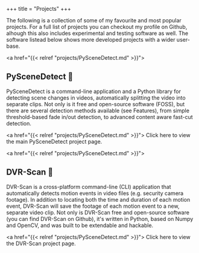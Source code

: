 +++
title = "Projects"
+++

The following is a collection of some of my favourite and most popular projects.  For a full list of projects you can checkout my profile on Github, alhough this also includes experimental and testing software as well.  The software listead below shows more developed projects with a wider user-base.


<a href="{{< relref "projects/PySceneDetect.md" >}}">
## PySceneDetect &#x1f3a5;
</a>

PySceneDetect is a command-line application and a Python library for detecting scene changes in videos, automatically splitting the video into separate clips. Not only is it free and open-source software (FOSS), but there are several detection methods available (see Features), from simple threshold-based fade in/out detection, to advanced content aware fast-cut detection.

<a href="{{< relref "projects/PySceneDetect.md" >}}">
Click here to view the main PySceneDetect project page.
</a>


<a href="{{< relref "projects/PySceneDetect.md" >}}">
## DVR-Scan &#x1f4fc;
</a>

DVR-Scan is a cross-platform command-line (CLI) application that automatically detects motion events in video files (e.g. security camera footage). In addition to locating both the time and duration of each motion event, DVR-Scan will save the footage of each motion event to a new, separate video clip. Not only is DVR-Scan free and open-source software (you can find DVR-Scan on Github), it's written in Python, based on Numpy and OpenCV, and was built to be extendable and hackable.

<a href="{{< relref "projects/PySceneDetect.md" >}}">
Click here to view the DVR-Scan project page.
</a>

